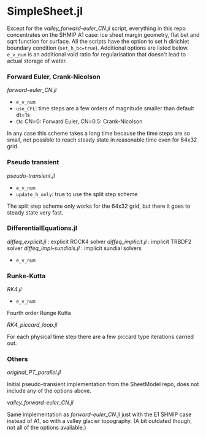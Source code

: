 # SimpleSheet.jl
Except for the *valley_forward-euler_CN.jl* script, everything in this repo concentrates on the SHMIP A1 case: ice sheet margin geometry, flat bet and sqrt function for surface.
All the scripts have the option to set h dirichlet boundary condition (`set_h_bc=true`). Additional options are listed below. `e_v_num` is an additional void ratio for regularisation that doesn't lead to actual storage of water.

### Forward Euler, Crank-Nicolson
*forward-euler_CN.jl*
- `e_v_num`
- `use_CFL`: time steps are a few orders of magnitude smaller than default dt=1s
- `CN`: CN=0: Forward Euler, CN=0.5: Crank-Nicolson

In any case this scheme takes a long time because the time steps are so small, not possible to reach steady state in reasonable time even for 64x32 grid.

### Pseudo transient
*pseudo-transient.jl*
- `e_v_num`
- `update_h_only`: true to use the split step scheme

The split step scheme only works for the 64x32 grid, but there it goes to steady state very fast.

### DifferentialEquations.jl
*diffeq_explicit.jl* : explicit ROCK4 solver
*diffeq_implicit.jl* : implicit TRBDF2 solver
*diffeq_impl-sundials.jl* : implicit sundial solvers
- `e_v_num`

### Runke-Kutta
*RK4.jl*
- `e_v_num`

Fourth order Runge Kutta



*RK4_piccard_loop.jl*

For each physical time step there are a few piccard type iterations carried out.

### Others

*original_PT_parallel.jl*

Initial pseudo-transient implementation from the SheetModel repo, does not include any of the options above.

*valley_forward-euler_CN.jl*

Same implementation as *forward-euler_CN.jl* just with the E1 SHMIP case instead of A1, so with a valley glacier topography. (A bit outdated though, not all of the options available.)
